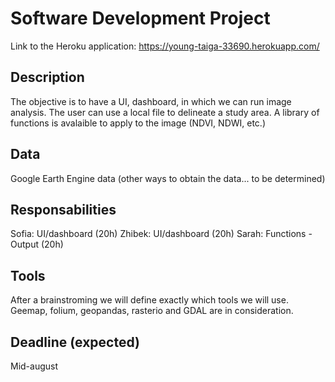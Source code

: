 # Software Development Project

Link to the Heroku application: https://young-taiga-33690.herokuapp.com/

## Description

The objective is to have a UI, dashboard, in which we can run image analysis.
The user can use a local file to delineate a study area. 
A library of functions is avalaible to apply to the image (NDVI, NDWI, etc.)


## Data 

Google Earth Engine data (other ways to obtain the data... to be determined)


## Responsabilities

Sofia: UI/dashboard (20h)
Zhibek: UI/dashboard (20h)
Sarah: Functions - Output (20h)

## Tools 

After a brainstroming we will define exactly which tools we will use. Geemap, folium, geopandas, rasterio and GDAL are in consideration.

## Deadline (expected)

Mid-august 
